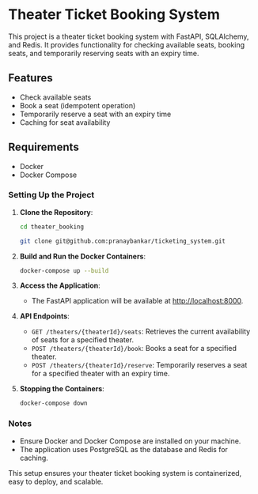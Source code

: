 # Theater Ticket Booking System

This project is a theater ticket booking system with FastAPI, SQLAlchemy, and Redis. It provides functionality for checking available seats, booking seats, and temporarily reserving seats with an expiry time.

## Features

- Check available seats
- Book a seat (idempotent operation)
- Temporarily reserve a seat with an expiry time
- Caching for seat availability

## Requirements

- Docker
- Docker Compose

### Setting Up the Project

1. **Clone the Repository**:
    ```sh
    cd theater_booking
    ```
    ```sh
    git clone git@github.com:pranaybankar/ticketing_system.git
    ```

2. **Build and Run the Docker Containers**:
    ```sh
    docker-compose up --build
    ```

3. **Access the Application**:
    - The FastAPI application will be available at [http://localhost:8000](http://localhost:8000).

4. **API Endpoints**:
    - `GET /theaters/{theaterId}/seats`: Retrieves the current availability of seats for a specified theater.
    - `POST /theaters/{theaterId}/book`: Books a seat for a specified theater.
    - `POST /theaters/{theaterId}/reserve`: Temporarily reserves a seat for a specified theater with an expiry time.

5. **Stopping the Containers**:
    ```sh
    docker-compose down
    ```

### Notes
- Ensure Docker and Docker Compose are installed on your machine.
- The application uses PostgreSQL as the database and Redis for caching.

This setup ensures your theater ticket booking system is containerized, easy to deploy, and scalable.

